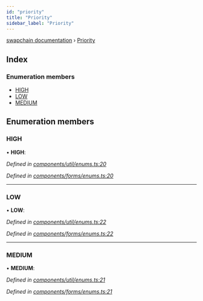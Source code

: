 ```yaml
---
id: "priority"
title: "Priority"
sidebar_label: "Priority"
---
```


[swapchain documentation](../globals.md) › [Priority](priority.md)

## Index

### Enumeration members

- [HIGH](priority.md#high)
- [LOW](priority.md#low)
- [MEDIUM](priority.md#medium)

## Enumeration members

### HIGH

• **HIGH**:

_Defined in [components/util/enums.ts:20](https://github.com/chronark/swapchain/blob/9502eb6/src/components/util/enums.ts#L20)_

_Defined in [components/forms/enums.ts:20](https://github.com/chronark/swapchain/blob/9502eb6/src/components/forms/enums.ts#L20)_

---

### LOW

• **LOW**:

_Defined in [components/util/enums.ts:22](https://github.com/chronark/swapchain/blob/9502eb6/src/components/util/enums.ts#L22)_

_Defined in [components/forms/enums.ts:22](https://github.com/chronark/swapchain/blob/9502eb6/src/components/forms/enums.ts#L22)_

---

### MEDIUM

• **MEDIUM**:

_Defined in [components/util/enums.ts:21](https://github.com/chronark/swapchain/blob/9502eb6/src/components/util/enums.ts#L21)_

_Defined in [components/forms/enums.ts:21](https://github.com/chronark/swapchain/blob/9502eb6/src/components/forms/enums.ts#L21)_
